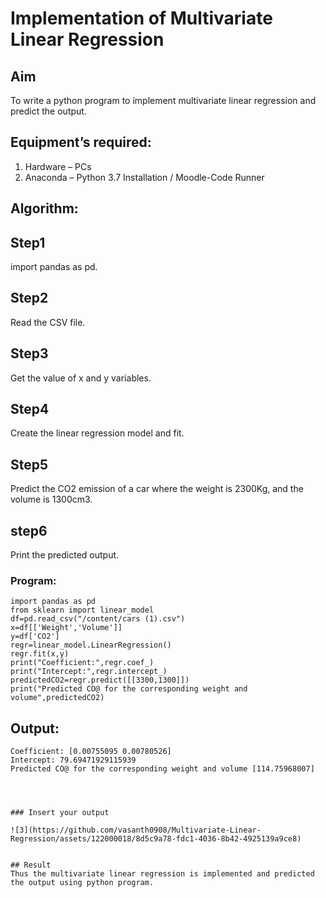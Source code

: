 # Implementation of Multivariate Linear Regression
## Aim
To write a python program to implement multivariate linear regression and predict the output.
## Equipment’s required:
1.	Hardware – PCs
2.	Anaconda – Python 3.7 Installation / Moodle-Code Runner
## Algorithm:
## Step1
import pandas as pd.

## Step2
Read the CSV file.

## Step3
Get the value of x and y variables.

## Step4
Create the linear regression model and fit.

## Step5
Predict the CO2 emission of a car where the weight is 2300Kg, and the volume is 1300cm3.

## step6
Print the predicted output.

### Program:
```
import pandas as pd
from sklearn import linear_model
df=pd.read_csv("/content/cars (1).csv")
x=df[['Weight','Volume']]
y=df['CO2']
regr=linear_model.LinearRegression()
regr.fit(x,y)
print("Coefficient:",regr.coef_)
print("Intercept:",regr.intercept_)
predictedCO2=regr.predict([[3300,1300]])
print("Predicted CO@ for the corresponding weight and volume",predictedCO2)
```

## Output:
```
Coefficient: [0.00755095 0.00780526]
Intercept: 79.69471929115939
Predicted CO@ for the corresponding weight and volume [114.75968007]
```


```



### Insert your output

![3](https://github.com/vasanth0908/Multivariate-Linear-Regression/assets/122000018/8d5c9a78-fdc1-4036-8b42-4925139a9ce8)


## Result
Thus the multivariate linear regression is implemented and predicted the output using python program.
